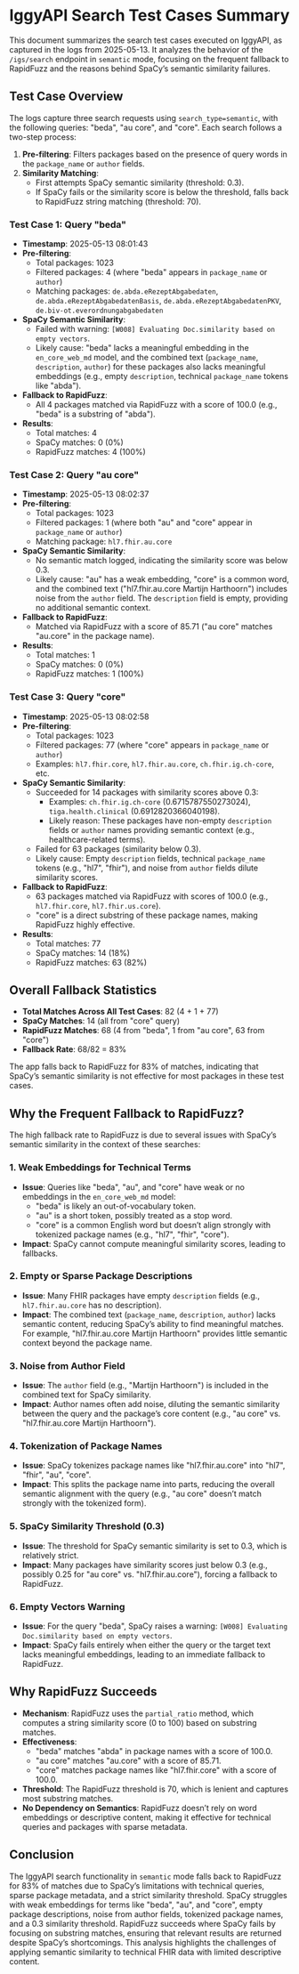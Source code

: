 # IggyAPI Search Test Cases Summary

This document summarizes the search test cases executed on IggyAPI, as captured in the logs from 2025-05-13. It analyzes the behavior of the `/igs/search` endpoint in `semantic` mode, focusing on the frequent fallback to RapidFuzz and the reasons behind SpaCy’s semantic similarity failures.

## Test Case Overview

The logs capture three search requests using `search_type=semantic`, with the following queries: "beda", "au core", and "core". Each search follows a two-step process:

1. **Pre-filtering**: Filters packages based on the presence of query words in the `package_name` or `author` fields.
2. **Similarity Matching**:
   - First attempts SpaCy semantic similarity (threshold: 0.3).
   - If SpaCy fails or the similarity score is below the threshold, falls back to RapidFuzz string matching (threshold: 70).

### Test Case 1: Query "beda"

- **Timestamp**: 2025-05-13 08:01:43
- **Pre-filtering**:
  - Total packages: 1023
  - Filtered packages: 4 (where "beda" appears in `package_name` or `author`)
  - Matching packages: `de.abda.eRezeptAbgabedaten`, `de.abda.eRezeptAbgabedatenBasis`, `de.abda.eRezeptAbgabedatenPKV`, `de.biv-ot.everordnungabgabedaten`
- **SpaCy Semantic Similarity**:
  - Failed with warning: `[W008] Evaluating Doc.similarity based on empty vectors`.
  - Likely cause: "beda" lacks a meaningful embedding in the `en_core_web_md` model, and the combined text (`package_name`, `description`, `author`) for these packages also lacks meaningful embeddings (e.g., empty `description`, technical `package_name` tokens like "abda").
- **Fallback to RapidFuzz**:
  - All 4 packages matched via RapidFuzz with a score of 100.0 (e.g., "beda" is a substring of "abda").
- **Results**:
  - Total matches: 4
  - SpaCy matches: 0 (0%)
  - RapidFuzz matches: 4 (100%)

### Test Case 2: Query "au core"

- **Timestamp**: 2025-05-13 08:02:37
- **Pre-filtering**:
  - Total packages: 1023
  - Filtered packages: 1 (where both "au" and "core" appear in `package_name` or `author`)
  - Matching package: `hl7.fhir.au.core`
- **SpaCy Semantic Similarity**:
  - No semantic match logged, indicating the similarity score was below 0.3.
  - Likely cause: "au" has a weak embedding, "core" is a common word, and the combined text ("hl7.fhir.au.core Martijn Harthoorn") includes noise from the `author` field. The `description` field is empty, providing no additional semantic context.
- **Fallback to RapidFuzz**:
  - Matched via RapidFuzz with a score of 85.71 ("au core" matches "au.core" in the package name).
- **Results**:
  - Total matches: 1
  - SpaCy matches: 0 (0%)
  - RapidFuzz matches: 1 (100%)

### Test Case 3: Query "core"

- **Timestamp**: 2025-05-13 08:02:58
- **Pre-filtering**:
  - Total packages: 1023
  - Filtered packages: 77 (where "core" appears in `package_name` or `author`)
  - Examples: `hl7.fhir.core`, `hl7.fhir.au.core`, `ch.fhir.ig.ch-core`, etc.
- **SpaCy Semantic Similarity**:
  - Succeeded for 14 packages with similarity scores above 0.3:
    - Examples: `ch.fhir.ig.ch-core` (0.6715787550273024), `tiga.health.clinical` (0.6912820366040198).
    - Likely reason: These packages have non-empty `description` fields or `author` names providing semantic context (e.g., healthcare-related terms).
  - Failed for 63 packages (similarity below 0.3).
  - Likely cause: Empty `description` fields, technical `package_name` tokens (e.g., "hl7", "fhir"), and noise from `author` fields dilute similarity scores.
- **Fallback to RapidFuzz**:
  - 63 packages matched via RapidFuzz with scores of 100.0 (e.g., `hl7.fhir.core`, `hl7.fhir.us.core`).
  - "core" is a direct substring of these package names, making RapidFuzz highly effective.
- **Results**:
  - Total matches: 77
  - SpaCy matches: 14 (18%)
  - RapidFuzz matches: 63 (82%)

## Overall Fallback Statistics

- **Total Matches Across All Test Cases**: 82 (4 + 1 + 77)
- **SpaCy Matches**: 14 (all from "core" query)
- **RapidFuzz Matches**: 68 (4 from "beda", 1 from "au core", 63 from "core")
- **Fallback Rate**: 68/82 = 83%

The app falls back to RapidFuzz for 83% of matches, indicating that SpaCy’s semantic similarity is not effective for most packages in these test cases.

## Why the Frequent Fallback to RapidFuzz?

The high fallback rate to RapidFuzz is due to several issues with SpaCy’s semantic similarity in the context of these searches:

### 1. **Weak Embeddings for Technical Terms**
- **Issue**: Queries like "beda", "au", and "core" have weak or no embeddings in the `en_core_web_md` model:
  - "beda" is likely an out-of-vocabulary token.
  - "au" is a short token, possibly treated as a stop word.
  - "core" is a common English word but doesn’t align strongly with tokenized package names (e.g., "hl7", "fhir", "core").
- **Impact**: SpaCy cannot compute meaningful similarity scores, leading to fallbacks.

### 2. **Empty or Sparse Package Descriptions**
- **Issue**: Many FHIR packages have empty `description` fields (e.g., `hl7.fhir.au.core` has no description).
- **Impact**: The combined text (`package_name`, `description`, `author`) lacks semantic content, reducing SpaCy’s ability to find meaningful matches. For example, "hl7.fhir.au.core Martijn Harthoorn" provides little semantic context beyond the package name.

### 3. **Noise from Author Field**
- **Issue**: The `author` field (e.g., "Martijn Harthoorn") is included in the combined text for SpaCy similarity.
- **Impact**: Author names often add noise, diluting the semantic similarity between the query and the package’s core content (e.g., "au core" vs. "hl7.fhir.au.core Martijn Harthoorn").

### 4. **Tokenization of Package Names**
- **Issue**: SpaCy tokenizes package names like "hl7.fhir.au.core" into "hl7", "fhir", "au", "core".
- **Impact**: This splits the package name into parts, reducing the overall semantic alignment with the query (e.g., "au core" doesn’t match strongly with the tokenized form).

### 5. **SpaCy Similarity Threshold (0.3)**
- **Issue**: The threshold for SpaCy semantic similarity is set to 0.3, which is relatively strict.
- **Impact**: Many packages have similarity scores just below 0.3 (e.g., possibly 0.25 for "au core" vs. "hl7.fhir.au.core"), forcing a fallback to RapidFuzz.

### 6. **Empty Vectors Warning**
- **Issue**: For the query "beda", SpaCy raises a warning: `[W008] Evaluating Doc.similarity based on empty vectors`.
- **Impact**: SpaCy fails entirely when either the query or the target text lacks meaningful embeddings, leading to an immediate fallback to RapidFuzz.

## Why RapidFuzz Succeeds

- **Mechanism**: RapidFuzz uses the `partial_ratio` method, which computes a string similarity score (0 to 100) based on substring matches.
- **Effectiveness**:
  - "beda" matches "abda" in package names with a score of 100.0.
  - "au core" matches "au.core" with a score of 85.71.
  - "core" matches package names like "hl7.fhir.core" with a score of 100.0.
- **Threshold**: The RapidFuzz threshold is 70, which is lenient and captures most substring matches.
- **No Dependency on Semantics**: RapidFuzz doesn’t rely on word embeddings or descriptive content, making it effective for technical queries and packages with sparse metadata.

## Conclusion

The IggyAPI search functionality in `semantic` mode falls back to RapidFuzz for 83% of matches due to SpaCy’s limitations with technical queries, sparse package metadata, and a strict similarity threshold. SpaCy struggles with weak embeddings for terms like "beda", "au", and "core", empty package descriptions, noise from author fields, tokenized package names, and a 0.3 similarity threshold. RapidFuzz succeeds where SpaCy fails by focusing on substring matches, ensuring that relevant results are returned despite SpaCy’s shortcomings. This analysis highlights the challenges of applying semantic similarity to technical FHIR data with limited descriptive content.